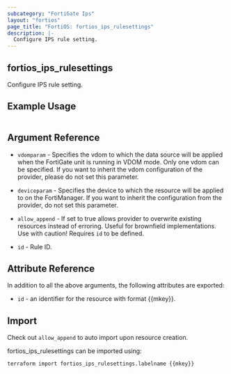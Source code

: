 ```yaml
---
subcategory: "FortiGate Ips"
layout: "fortios"
page_title: "FortiOS: fortios_ips_rulesettings"
description: |-
  Configure IPS rule setting.
---
```


## fortios_ips_rulesettings
Configure IPS rule setting.

## Example Usage

```hcl

```

## Argument Reference
* `vdomparam` - Specifies the vdom to which the data source will be applied when the FortiGate unit is running in VDOM mode. Only one vdom can be specified. If you want to inherit the vdom configuration of the provider, please do not set this parameter.
* `deviceparam` - Specifies the device to which the resource will be applied to on the FortiManager. If you want to inherit the configuration from the provider, do not set this parameter.
* `allow_append` - If set to true allows provider to overwrite existing resources instead of erroring. Useful for brownfield implementations. Use with caution! Requires `id` to be defined.

* `id` - Rule ID.

## Attribute Reference

In addition to all the above arguments, the following attributes are exported:
* `id` - an identifier for the resource with format {{mkey}}.

## Import

Check out `allow_append` to auto import upon resource creation.

fortios_ips_rulesettings can be imported using:
```sh
terraform import fortios_ips_rulesettings.labelname {{mkey}}
```
